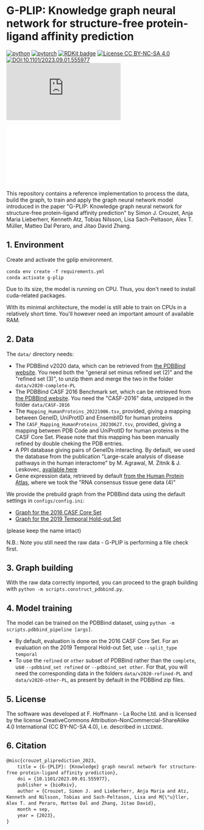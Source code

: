 # G-PLIP: Knowledge graph neural network for structure-free protein-ligand affinity prediction

[![python](https://img.shields.io/badge/Python-3.10-3776AB.svg?style=flat&logo=python&logoColor=white)](https://www.python.org)
[![pytorch](https://img.shields.io/badge/PyTorch-1.13.1-EE4C2C.svg?style=flat&logo=pytorch)](https://pytorch.org)
[![RDKit badge](https://img.shields.io/badge/Powered%20by-RDKit-3838ff.svg?logo=data:image/png;base64,iVBORw0KGgoAAAANSUhEUgAAABAAAAAQBAMAAADt3eJSAAAABGdBTUEAALGPC/xhBQAAACBjSFJNAAB6JgAAgIQAAPoAAACA6AAAdTAAAOpgAAA6mAAAF3CculE8AAAAFVBMVEXc3NwUFP8UPP9kZP+MjP+0tP////9ZXZotAAAAAXRSTlMAQObYZgAAAAFiS0dEBmFmuH0AAAAHdElNRQfmAwsPGi+MyC9RAAAAQElEQVQI12NgQABGQUEBMENISUkRLKBsbGwEEhIyBgJFsICLC0iIUdnExcUZwnANQWfApKCK4doRBsKtQFgKAQC5Ww1JEHSEkAAAACV0RVh0ZGF0ZTpjcmVhdGUAMjAyMi0wMy0xMVQxNToyNjo0NyswMDowMDzr2J4AAAAldEVYdGRhdGU6bW9kaWZ5ADIwMjItMDMtMTFUMTU6MjY6NDcrMDA6MDBNtmAiAAAAAElFTkSuQmCC)](https://www.rdkit.org/)
[![License CC BY-NC-SA 4.0](https://i.creativecommons.org/l/by-nc-sa/4.0/88x31.png)](http://creativecommons.org/licenses/by-nc-sa/4.0/)
[![DOI:10.1101/2023.09.01.555977](https://zenodo.org/badge/DOI/10.1101/2023.09.01.555977.svg)](https://doi.org/10.1101/2023.09.01.555977)
[![Citations](https://api.juleskreuer.eu/citation-badge.php?doi=10.1101/2023.09.01.555977)](https://juleskreuer.eu/projekte/citation-badge/)

![](gplip_pipeline.pdf)

This repository contains a reference implementation to process the data, build the graph, to train and apply the graph neural network model introduced in the paper "G-PLIP: Knowledge graph neural network for structure-free protein-ligand affinity prediction" by Simon J. Crouzet, Anja Maria Lieberherr, Kenneth Atz, Tobias Nilsson, Lisa Sach-Peltason, Alex T. Müller, Matteo Dal Peraro, and Jitao David Zhang.


## 1. Environment
Create and activate the gplip environment. 

```
conda env create -f requirements.yml
conda activate g-plip
```

Due to its size, the model is running on CPU. Thus, you don't need to install cuda-related packages.

With its minimal architecture, the model is still able to train on CPUs in a relatively short time. You'll however need an important amount of available RAM.

## 2. Data

The `data/` directory needs:
 - The PDBBind v2020 data, which can be retrieved from [the PDBBind website](http://pdbbind.org.cn/download.php). You need both the "general set minus refined set (2)" and the "refined set (3)", to unzip them and merge the two in the folder `data/v2020-complete-PL`
 - The PDBBind CASF 2016 Benchmark set, which can be retrieved from [the PDBBind website](http://pdbbind.org.cn/casf.php). You need the "CASF-2016" data, unzipped in the folder `data/CASF-2016`
 - The `Mapping_HumanProteins_20221006.tsv`, provided, giving a mapping between GeneID, UniProtID and EnsemblID for human proteins
 - The `CASF_Mapping_HumanProteins_20230627.tsv`, provided, giving a mapping between PDB Code and UniProtID for human proteins in the CASF Core Set. Please note that this mapping has been manually refined by double cheking the PDB entries.
 - A PPI database giving pairs of GeneIDs interacting. By default, we used the database from the publication "Large-scale analysis of disease pathways in the human interactome" by M. Agrawal, M. Zitnik & J. Leskovec, [available here](https://snap.stanford.edu/biodata/datasets/10000/10000-PP-Pathways.html)
 - Gene expression data, retrieved by default [from the Human Protein Atlas](https://www.proteinatlas.org/about/download), where we took the "RNA consensus tissue gene data (4)"

We provide the prebuild graph from the PDBBind data using the default settings in `configs/config.ini`:
 - [Graph for the 2016 CASF Core Set](https://drive.google.com/file/d/1iae-QR7hU7tb_CDQ9UMZrx2-ablgI2TV/view?usp%253Dsharing)
 - [Graph for the 2019 Temporal Hold-out Set](https://drive.google.com/file/d/1TY9ay1i-31VXO7SW5B9Wi35x_g1WoEK5/view?usp%253Dsharing)

(please keep the name intact)

N.B.: Note you still need the raw data - G-PLIP is performing a file check first.

## 3. Graph building
With the raw data correctly imported, you can proceed to the graph building with `python -m scripts.construct_pdbbind.py`.


## 4. Model training
The model can be trained on the PDBBind dataset, using `python -m scripts.pdbbind_pipeline [args]`.
 - By default, evaluation is done on the 2016 CASF Core Set. For an evaluation on the 2019 Temporal Hold-out Set, use `--split_type temporal`
 - To use the `refined` or `other` subset of PDBBind rather than the `complete`, use `--pdbbind_set refined` or `--pdbbind_set other`. For that, you will need the corresponding data in the folders `data/v2020-refined-PL` and `data/v2020-other-PL`, as present by default in the PDBBind zip files.


## 5. License
The software was developed at F. Hoffmann - La Roche Ltd. and is licensed by the license CreativeCommons Attribution-NonCommercial-ShareAlike 4.0 International (CC BY-NC-SA 4.0), i.e. described in `LICENSE`.


## 6. Citation

```
@misc{crouzet_pliprediction_2023,
	title = {G-{PLIP}: {Knowledge} graph neural network for structure-free protein-ligand affinity prediction},
	doi = {10.1101/2023.09.01.555977},
	publisher = {bioRxiv},
	author = {Crouzet, Simon J. and Lieberherr, Anja Maria and Atz, Kenneth and Nilsson, Tobias and Sach-Peltason, Lisa and M{\"u}ller, Alex T. and Peraro, Matteo Dal and Zhang, Jitao David},
	month = sep,
	year = {2023},
}
```
